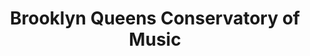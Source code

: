 ---
layout: repo
title: "Brooklyn Queens Conservatory of Music"
id: 19427
permalink: repos/19427/
---